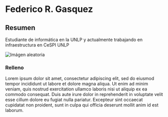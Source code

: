 # Federico R. Gasquez

## Resumen

Estudiante de informática en la UNLP y actualmente trabajando en infraestructura en CeSPI UNLP

![Imágen aleatoria](https://picsum.photos/600)

### Relleno

Lorem ipsum dolor sit amet, consectetur adipiscing elit, sed do eiusmod tempor incididunt ut labore et dolore magna aliqua. Ut enim ad minim veniam, quis nostrud exercitation ullamco laboris nisi ut aliquip ex ea commodo consequat. Duis aute irure dolor in reprehenderit in voluptate velit esse cillum dolore eu fugiat nulla pariatur. Excepteur sint occaecat cupidatat non proident, sunt in culpa qui officia deserunt mollit anim id est laborum.